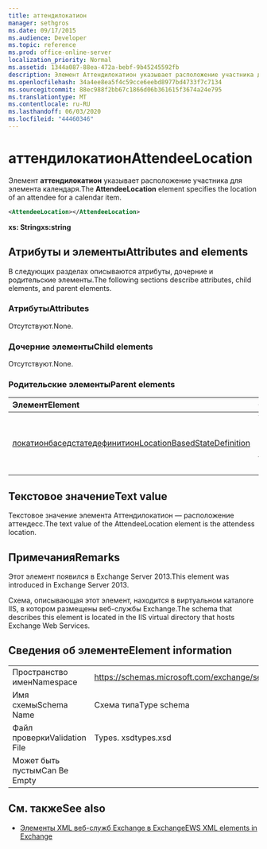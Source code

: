 ```yaml
---
title: аттендилокатион
manager: sethgros
ms.date: 09/17/2015
ms.audience: Developer
ms.topic: reference
ms.prod: office-online-server
localization_priority: Normal
ms.assetid: 1344a087-88ea-472a-bebf-9b45245592fb
description: Элемент Аттендилокатион указывает расположение участника для элемента календаря.
ms.openlocfilehash: 34a4ee8ea5f4c59cce6eebd8977bd4733f7c7134
ms.sourcegitcommit: 88ec988f2bb67c1866d06b361615f3674a24e795
ms.translationtype: MT
ms.contentlocale: ru-RU
ms.lasthandoff: 06/03/2020
ms.locfileid: "44460346"
---
```

# <a name="attendeelocation"></a><span data-ttu-id="37984-103">аттендилокатион</span><span class="sxs-lookup"><span data-stu-id="37984-103">AttendeeLocation</span></span>

<span data-ttu-id="37984-104">Элемент **аттендилокатион** указывает расположение участника для элемента календаря.</span><span class="sxs-lookup"><span data-stu-id="37984-104">The **AttendeeLocation** element specifies the location of an attendee for a calendar item.</span></span> 
  
```XML
<AttendeeLocation></AttendeeLocation>
```

 <span data-ttu-id="37984-105">**xs: String**</span><span class="sxs-lookup"><span data-stu-id="37984-105">**xs:string**</span></span>
## <a name="attributes-and-elements"></a><span data-ttu-id="37984-106">Атрибуты и элементы</span><span class="sxs-lookup"><span data-stu-id="37984-106">Attributes and elements</span></span>

<span data-ttu-id="37984-107">В следующих разделах описываются атрибуты, дочерние и родительские элементы.</span><span class="sxs-lookup"><span data-stu-id="37984-107">The following sections describe attributes, child elements, and parent elements.</span></span>
  
### <a name="attributes"></a><span data-ttu-id="37984-108">Атрибуты</span><span class="sxs-lookup"><span data-stu-id="37984-108">Attributes</span></span>

<span data-ttu-id="37984-109">Отсутствуют.</span><span class="sxs-lookup"><span data-stu-id="37984-109">None.</span></span>
  
### <a name="child-elements"></a><span data-ttu-id="37984-110">Дочерние элементы</span><span class="sxs-lookup"><span data-stu-id="37984-110">Child elements</span></span>

<span data-ttu-id="37984-111">Отсутствуют.</span><span class="sxs-lookup"><span data-stu-id="37984-111">None.</span></span>
  
### <a name="parent-elements"></a><span data-ttu-id="37984-112">Родительские элементы</span><span class="sxs-lookup"><span data-stu-id="37984-112">Parent elements</span></span>

|<span data-ttu-id="37984-113">**Элемент**</span><span class="sxs-lookup"><span data-stu-id="37984-113">**Element**</span></span>|<span data-ttu-id="37984-114">**Описание**</span><span class="sxs-lookup"><span data-stu-id="37984-114">**Description**</span></span>|
|:-----|:-----|
|[<span data-ttu-id="37984-115">локатионбаседстатедефинитион</span><span class="sxs-lookup"><span data-stu-id="37984-115">LocationBasedStateDefinition</span></span>](locationbasedstatedefinition.md) <br/> |<span data-ttu-id="37984-116">Указывает состояние, в котором она основана на расположении.</span><span class="sxs-lookup"><span data-stu-id="37984-116">Specifies the state when it is based on location.</span></span>  <br/> |
   
## <a name="text-value"></a><span data-ttu-id="37984-117">Текстовое значение</span><span class="sxs-lookup"><span data-stu-id="37984-117">Text value</span></span>

<span data-ttu-id="37984-118">Текстовое значение элемента Аттендилокатион — расположение аттендесс.</span><span class="sxs-lookup"><span data-stu-id="37984-118">The text value of the AttendeeLocation element is the attendess location.</span></span>
  
## <a name="remarks"></a><span data-ttu-id="37984-119">Примечания</span><span class="sxs-lookup"><span data-stu-id="37984-119">Remarks</span></span>

<span data-ttu-id="37984-120">Этот элемент появился в Exchange Server 2013.</span><span class="sxs-lookup"><span data-stu-id="37984-120">This element was introduced in Exchange Server 2013.</span></span>
  
<span data-ttu-id="37984-121">Схема, описывающая этот элемент, находится в виртуальном каталоге IIS, в котором размещены веб-службы Exchange.</span><span class="sxs-lookup"><span data-stu-id="37984-121">The schema that describes this element is located in the IIS virtual directory that hosts Exchange Web Services.</span></span>
  
## <a name="element-information"></a><span data-ttu-id="37984-122">Сведения об элементе</span><span class="sxs-lookup"><span data-stu-id="37984-122">Element information</span></span>

|||
|:-----|:-----|
|<span data-ttu-id="37984-123">Пространство имен</span><span class="sxs-lookup"><span data-stu-id="37984-123">Namespace</span></span>  <br/> |https://schemas.microsoft.com/exchange/services/2006/types  <br/> |
|<span data-ttu-id="37984-124">Имя схемы</span><span class="sxs-lookup"><span data-stu-id="37984-124">Schema Name</span></span>  <br/> |<span data-ttu-id="37984-125">Схема типа</span><span class="sxs-lookup"><span data-stu-id="37984-125">Type schema</span></span>  <br/> |
|<span data-ttu-id="37984-126">Файл проверки</span><span class="sxs-lookup"><span data-stu-id="37984-126">Validation File</span></span>  <br/> |<span data-ttu-id="37984-127">Types. xsd</span><span class="sxs-lookup"><span data-stu-id="37984-127">types.xsd</span></span>  <br/> |
|<span data-ttu-id="37984-128">Может быть пустым</span><span class="sxs-lookup"><span data-stu-id="37984-128">Can Be Empty</span></span>  <br/> ||
   
## <a name="see-also"></a><span data-ttu-id="37984-129">См. также</span><span class="sxs-lookup"><span data-stu-id="37984-129">See also</span></span>

- [<span data-ttu-id="37984-130">Элементы XML веб-служб Exchange в Exchange</span><span class="sxs-lookup"><span data-stu-id="37984-130">EWS XML elements in Exchange</span></span>](ews-xml-elements-in-exchange.md)

